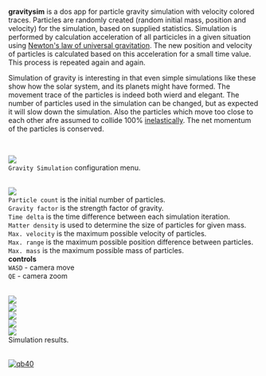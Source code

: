 **gravitysim** is a dos app for particle gravity simulation with velocity
colored traces. Particles are randomly created (random initial mass, position
and velocity) for the simulation, based on supplied statistics. Simulation is
performed by calculation acceleration of all particicles in a given situation
using [Newton's law of universal gravitation]. The new position and velocity of
particles is calculated based on this acceleration for a small time value. This
process is repeated again and again.

Simulation of gravity is interesting in that even simple simulations like these
show how the solar system, and its planets might have formed. The movement trace
of the particles is indeed both wierd and elegant. The number of particles used
in the simulation can be changed, but as expected it will slow down the
simulation. Also the particles which move too close to each other afre assumed
to collide 100% [inelastically]. The net momentum of the particles is conserved.

<br>

<img src="https://raw.githubusercontent.com/qb40/gravitysim/gh-pages/0/image/0.png"><br/>
`Gravity Simulation` configuration menu.
<br/><br/>


<img src="https://raw.githubusercontent.com/qb40/gravitysim/gh-pages/0/image/1.png"><br/>
`Particle count` is the initial number of particles.<br/>
`Gravity factor` is the strength factor of gravity.<br/>
`Time delta` is the time difference between each simulation iteration.<br/>
`Matter density` is used to determine the size of particles for given mass.<br/>
`Max. velocity` is the maximum possible velocity of particles.<br/>
`Max. range` is the maximum possible position difference between particles.<br/>
`Max. mass` is the maximum possible mass of particles.<br/>
**controls**<br/>
`WASD` - camera move<br/>
`QE` - camera zoom
<br/><br/>

<img src="https://raw.githubusercontent.com/qb40/gravitysim/gh-pages/0/image/2.png"><br/>
<img src="https://raw.githubusercontent.com/qb40/gravitysim/gh-pages/0/image/3.png"><br/>
<img src="https://raw.githubusercontent.com/qb40/gravitysim/gh-pages/0/image/4.png"><br/>
<img src="https://raw.githubusercontent.com/qb40/gravitysim/gh-pages/0/image/5.png"><br/>
<img src="https://raw.githubusercontent.com/qb40/gravitysim/gh-pages/0/image/6.png"><br/>
Simulation results.
<br/><br/>


[![qb40](https://i.imgur.com/xAWLn0I.jpg)](https://qb40.github.io)

[Newton's law of universal gravitation]: http://en.wikipedia.org/wiki/Newton%27s_law_of_universal_gravitation
[inelastically]: http://en.wikipedia.org/wiki/Inelastic_collision
